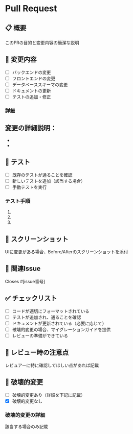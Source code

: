 # Pull Request

## 📋 概要
このPRの目的と変更内容の簡潔な説明

## 🔧 変更内容
- [ ] バックエンドの変更
- [ ] フロントエンドの変更
- [ ] データベーススキーマの変更
- [ ] ドキュメントの更新
- [ ] テストの追加・修正

### 詳細
変更の詳細説明：
- 
- 
- 

## 🧪 テスト
- [ ] 既存のテストが通ることを確認
- [ ] 新しいテストを追加（該当する場合）
- [ ] 手動テストを実行

### テスト手順
1. 
2. 
3. 

## 📸 スクリーンショット
UIに変更がある場合、Before/Afterのスクリーンショットを添付

## 🔗 関連Issue
Closes #[issue番号]

## ✅ チェックリスト
- [ ] コードが適切にフォーマットされている
- [ ] テストが追加され、通ることを確認
- [ ] ドキュメントが更新されている（必要に応じて）
- [ ] 破壊的変更の場合、マイグレーションガイドを提供
- [ ] レビューの準備ができている

## 📝 レビュー時の注意点
レビュアーに特に確認してほしい点があれば記載

## 🚨 破壊的変更
- [ ] 破壊的変更あり（詳細を下記に記載）
- [x] 破壊的変更なし

### 破壊的変更の詳細
該当する場合のみ記載